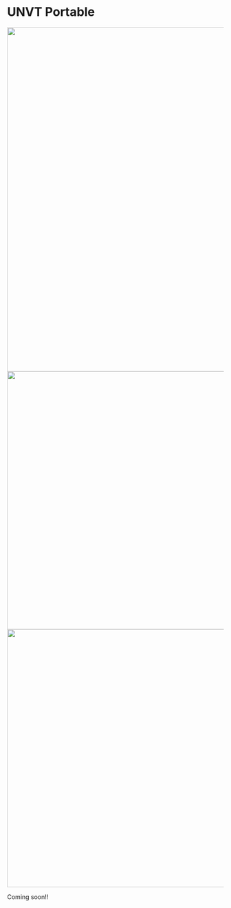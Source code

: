 # UNVT Portable
<img src="https://github.com/unvt/portable/blob/main/assets/img/UNVTportable_flow.png?raw=true" width="800" >

<img src="https://user-images.githubusercontent.com/416977/74690710-79dbc380-5223-11ea-9032-6dfe028c593e.jpg" width="600" >
<img src="https://user-images.githubusercontent.com/416977/75513899-82a97200-5a39-11ea-9065-26a139910b69.jpg" width="600" >

Coming soon!!
